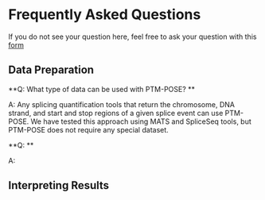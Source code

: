 # Frequently Asked Questions
If you do not see your question here, feel free to ask your question with this [form]()

## Data Preparation

**Q: What type of data can be used with PTM-POSE? **

A: Any splicing quantification tools that return the chromosome, DNA strand, and start and stop regions of a given splice event can use PTM-POSE. We have tested this approach using MATS and SpliceSeq tools, but PTM-POSE does not require any special dataset.

**Q: **

A:




## Interpreting Results

